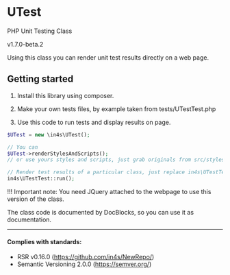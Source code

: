 # UTest
PHP Unit Testing Class

v1.7.0-beta.2

Using this class you can render unit test results directly on a web page.

## Getting started

1. Install this library using composer.

2. Make your own tests files, by example taken from tests/UTestTest.php

3. Use this code to run tests and display results on page.

```php
$UTest = new \in4s\UTest();

// You can
$UTest->renderStylesAndScripts();
// or use yours styles and scripts, just grab originals from src/styles.php and src/scripts.php

// Render test results of a particular class, just replace in4s\UTestTest to your test class name
in4s\UTestTest::run();
```
!!! Important note: You need JQuery attached to the webpage to use this version of the class.

The class code is documented by DocBlocks, so you can use it as documentation.

___
#### Complies with standards:

- RSR v0.16.0 (https://github.com/in4s/NewRepo/)
- Semantic Versioning 2.0.0 (https://semver.org/)
